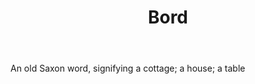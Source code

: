 ---
title: Bord
letter: B
permalink: "/definitions/bld-bord.html"
body: An old Saxon word, signifying a cottage; a house; a table
published_at: '2018-07-07'
source: Black's Law Dictionary 2nd Ed (1910)
layout: post
---